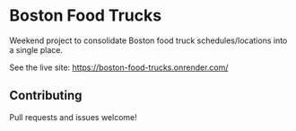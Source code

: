 # Boston Food Trucks

Weekend project to consolidate Boston food truck schedules/locations into a single place.

See the live site: https://boston-food-trucks.onrender.com/

## Contributing

Pull requests and issues welcome!

